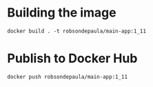 # Building the image
```
docker build . -t robsondepaula/main-app:1_11
```
# Publish to Docker Hub
```
docker push robsondepaula/main-app:1_11
```
